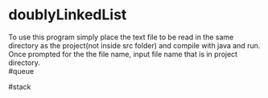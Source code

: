 # doublyLinkedList
To use this program simply place the text file to be read in the same directory as the project(not inside src folder) and compile with java and run. Once prompted for the the file name, input file name that is in project directory.  
#queue


#stack